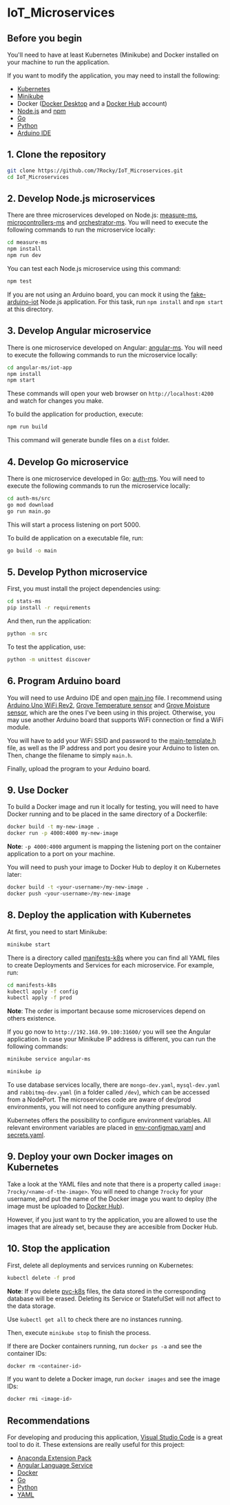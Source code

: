 # IoT_Microservices

## Before you begin

You'll need to have at least Kubernetes (Minikube) and Docker installed on your machine to run the application.

If you want to modify the application, you may need to install the following:

* [Kubernetes](https://kubernetes.io/docs/tasks/tools/install-kubectl/)
* [Minikube](https://kubernetes.io/docs/tasks/tools/install-minikube/)
* Docker ([Docker Desktop](https://www.docker.com/products/docker-desktop) and a [Docker Hub](https://hub.docker.com) account)
* [Node.js](https://nodejs.org/en/download/) and [npm](https://www.npmjs.com/get-npm)
* [Go](https://golang.org/dl/)
* [Python](https://www.python.org/downloads/)
* [Arduino IDE](https://www.arduino.cc/en/main/software)

## 1. Clone the repository

```bash
git clone https://github.com/7Rocky/IoT_Microservices.git
cd IoT_Microservices
```

## 2. Develop Node.js microservices

There are three microservices developed on Node.js: [measure-ms](https://github.com/7Rocky/IoT_Microservices/tree/master/measure-ms), [microcontrollers-ms](https://github.com/7Rocky/IoT_Microservices/tree/master/microcontrollers-ms) and [orchestrator-ms](https://github.com/7Rocky/IoT_Microservices/tree/master/orchestrator-ms). You will need to execute the following commands to run the microservice locally:

```bash
cd measure-ms
npm install
npm run dev
```

You can test each Node.js microservice using this command:

```bash
npm test
```

If you are not using an Arduino board, you can mock it using the [fake-arduino-iot](https://github.com/7Rocky/IoT_Microservices/tree/master/fake-arduino-iot) Node.js application. For this task, run `npm install` and `npm start` at this directory.

## 3. Develop Angular microservice

There is one microservice developed on Angular: [angular-ms](https://github.com/7Rocky/IoT_Microservices/tree/master/angular-ms). You will need to execute the following commands to run the microservice locally:

```bash
cd angular-ms/iot-app
npm install
npm start
```

These commands will open your web browser on `http://localhost:4200` and watch for changes you make.

To build the application for production, execute:

```bash
npm run build
```

This command will generate bundle files on a `dist` folder.

## 4. Develop Go microservice

There is one microservice developed in Go: [auth-ms](https://github.com/7Rocky/IoT_Microservices/tree/master/auth-ms). You will need to execute the following commands to run the microservice locally:

```bash
cd auth-ms/src
go mod download
go run main.go
```

This will start a process listening on port 5000.

To build de application on a executable file, run:

```bash
go build -o main
```

## 5. Develop Python microservice

First, you must install the project dependencies using:

```bash
cd stats-ms
pip install -r requirements
```

And then, run the application:

```bash
python -m src
```

To test the application, use:

```bash
python -m unittest discover
```

## 6. Program Arduino board

You will need to use Arduino IDE and open [main.ino](https://github.com/7Rocky/IoT_Microservices/tree/master/arduino-iot/main/main.ino) file. I recommend using [Arduino Uno WiFi Rev2](https://store.arduino.cc/arduino-uno-wifi-rev2), [Grove Temperature sensor](https://store.arduino.cc/grove-temperature-sensor) and [Grove Moisture sensor](https://store.arduino.cc/grove-moisture-sensor), which are the ones I've been using in this project. Otherwise, you may use another Arduino board that supports WiFi connection or find a WiFi module.

You will have to add your WiFi SSID and password to the [main-template.h](https://github.com/7Rocky/IoT_Microservices/tree/master/arduino-iot/main/main-template.h) file, as well as the IP address and port you desire your Arduino to listen on. Then, change the filename to simply `main.h`.

Finally, upload the program to your Arduino board.

## 9. Use Docker

To build a Docker image and run it locally for testing, you will need to have Docker running and to be placed in the same directory of a Dockerfile:

```bash
docker build -t my-new-image .
docker run -p 4000:4000 my-new-image
```

**Note**: `-p 4000:4000` argument is mapping the listening port on the container application to a port on your machine.

You will need to push your image to Docker Hub to deploy it on Kubernetes later:

```bash
docker build -t <your-username>/my-new-image .
docker push <your-username>/my-new-image
```

## 8. Deploy the application with Kubernetes

At first, you need to start Minikube:

```bash
minikube start
```

There is a directory called [manifests-k8s](https://github.com/7Rocky/IoT_Microservices/tree/master/manifests-k8s) where you can find all YAML files to create Deployments and Services for each microservice. For example, run:

```bash
cd manifests-k8s
kubectl apply -f config
kubectl apply -f prod
```

**Note**: The order is important because some microservices depend on others existence.

If you go now to `http://192.168.99.100:31600/` you will see the Angular application. In case your Minikube IP address is different, you can run the following commands:

```bash
minikube service angular-ms
```

```bash
minikube ip
```

To use database services locally, there are `mongo-dev.yaml`, `mysql-dev.yaml` and `rabbitmq-dev.yaml` (in a folder called `/dev`), which can be accessed from a NodePort. The microservices code are aware of dev/prod environments, you will not need to configure anything presumably.

Kubernetes offers the possibility to configure environment variables. All relevant environment variables are placed in [env-configmap.yaml](https://github.com/7Rocky/IoT_Microservices/tree/master/manifests-k8s/config/env-configmap.yaml) and [secrets.yaml](https://github.com/7Rocky/IoT_Microservices/tree/master/manifests-k8s/config/secrets.yaml).

## 9. Deploy your own Docker images on Kubernetes

Take a look at the YAML files and note that there is a property called `image: 7rocky/<name-of-the-image>`. You will need to change `7rocky` for your username, and put the name of the Docker image you want to deploy (the image must be uploaded to [Docker Hub](https://hub.docker.com)).

However, if you just want to try the application, you are allowed to use the images that are already set, because they are accesible from Docker Hub.

## 10. Stop the application

First, delete all deployments and services running on Kubernetes:

```bash
kubectl delete -f prod
```

**Note**: If you delete [pvc-k8s](https://github.com/7Rocky/IoT_Microservices/tree/master/manifests-k8s/config/pvc-k8s) files, the data stored in the corresponding database will be erased. Deleting its Service or StatefulSet will not affect to the data storage.

Use `kubectl get all` to check there are no instances running.

Then, execute `minikube stop` to finish the process.

If there are Docker containers running, run `docker ps -a` and see the container IDs:

```bash
docker rm <container-id>
```

If you want to delete a Docker image, run `docker images` and see the image IDs:

```bash
docker rmi <image-id>
```

## Recommendations

For developing and producing this application, [Visual Studio Code](https://code.visualstudio.com) is a great tool to do it. These extensions are really useful for this project:

* [Anaconda Extension Pack](https://marketplace.visualstudio.com/items?itemName=ms-python.anaconda-extension-pack)
* [Angular Language Service](https://marketplace.visualstudio.com/items?itemName=Angular.ng-template)
* [Docker](https://marketplace.visualstudio.com/items?itemName=ms-azuretools.vscode-docker)
* [Go](https://marketplace.visualstudio.com/items?itemName=ms-vscode.Go)
* [Python](https://marketplace.visualstudio.com/items?itemName=ms-python.python)
* [YAML](https://marketplace.visualstudio.com/items?itemName=redhat.vscode-yaml)
